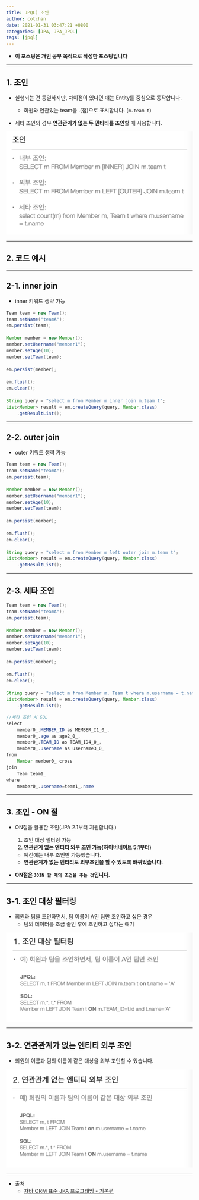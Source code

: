 ```yaml
---
title: JPQL) 조인 
author: cotchan 
date: 2021-01-31 03:47:21 +0800 
categories: [JPA, JPA_JPQL]
tags: [jpql] 
---
```


+ **이 포스팅은 개인 공부 목적으로 작성한 포스팅입니다**

---

## 1. 조인 

+ 실행되는 건 동일하지만, 차이점이 있다면 얘는 Entity를 중심으로 동작합니다.
  + 회원와 연관있는 team을 .(점)으로 표시합니다. (`m.team t`)

+ 세타 조인의 경우 **연관관계가 없는 두 엔티티를 조인**할 때 사용합니다. 

![Desktop View](/assets/img/post/jpa/2021-01-31-jpa-jpql-join-01.png)

---

## 2. 코드 예시

---

## 2-1. inner join 

+ inner 키워드 생략 가능

```java
Team team = new Team();
team.setName("teamA");
em.persist(team);

Member member = new Member();
member.setUsername("member1");
member.setAge(10);
member.setTeam(team);

em.persist(member);

em.flush();
em.clear();

String query = "select m from Member m inner join m.team t";
List<Member> result = em.createQuery(query, Member.class)
    .getResultList();
```

---

## 2-2. outer join

+ outer 키워드 생략 가능 

```java
Team team = new Team();
team.setName("teamA");
em.persist(team);

Member member = new Member();
member.setUsername("member1");
member.setAge(10);
member.setTeam(team);

em.persist(member);

em.flush();
em.clear();

String query = "select m from Member m left outer join m.team t";
List<Member> result = em.createQuery(query, Member.class)
    .getResultList();
```

---

## 2-3. 세타 조인 

```java
Team team = new Team();
team.setName("teamA");
em.persist(team);

Member member = new Member();
member.setUsername("member1");
member.setAge(10);
member.setTeam(team);

em.persist(member);

em.flush();
em.clear();

String query = "select m from Member m, Team t where m.username = t.name";
List<Member> result = em.createQuery(query, Member.class)
    .getResultList();
```

```java
//세타 조인 시 SQL
select
    member0_.MEMBER_ID as MEMBER_I1_0_,
    member0_.age as age2_0_,
    member0_.TEAM_ID as TEAM_ID4_0_,
    member0_.username as username3_0_ 
from
    Member member0_ cross 
join
    Team team1_ 
where
    member0_.username=team1_.name
```

---

## 3. 조인 - ON 절

+ ON절을 활용한 조인(JPA 2.1부터 지원합니다.)
  1. 조인 대상 필터링 가능
  2. **연관관계 없는 엔티티 외부 조인 가능(하이버네이트 5.1부터)**
    + 예전에는 내부 조인만 가능했습니다.
    + **연관관계가 없는 엔티티도 외부조인을 할 수 있도록 바뀌었습니다.**

+ **ON절은 `JOIN 할 때의 조건을 주는 것`입니다.**

---

## 3-1. 조인 대상 필터링

+ 회원과 팀을 조인하면서, 팀 이름이 A인 팀만 조인하고 싶은 경우
  + 팀의 데이터를 조금 줄인 후에 조인하고 싶다는 얘기

![Desktop View](/assets/img/post/jpa/2021-01-31-jpa-jpql-join-02.png)

---

## 3-2. 연관관계가 없는 엔티티 외부 조인

+ 회원의 이름과 팀의 이름이 같은 대상을 외부 조인할 수 있습니다.

![Desktop View](/assets/img/post/jpa/2021-01-31-jpa-jpql-join-03.png)




---

+ 출처
    + [자바 ORM 표준 JPA 프로그래밍 - 기본편](https://www.inflearn.com/course/ORM-JPA-Basic)
